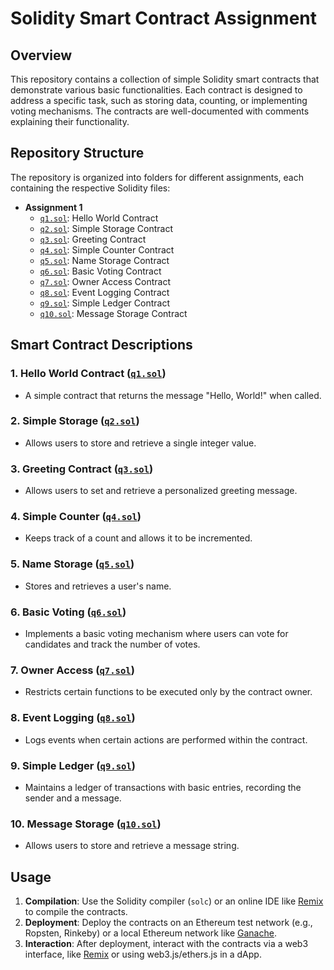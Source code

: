 # Solidity Smart Contract Assignment

## Overview
This repository contains a collection of simple Solidity smart contracts that demonstrate various basic functionalities. Each contract is designed to address a specific task, such as storing data, counting, or implementing voting mechanisms. The contracts are well-documented with comments explaining their functionality.

## Repository Structure
The repository is organized into folders for different assignments, each containing the respective Solidity files:

- **Assignment 1**
  - [`q1.sol`](./Assigment2/q1.sol): Hello World Contract
  - [`q2.sol`](./Assigment2/q2.sol): Simple Storage Contract
  - [`q3.sol`](./Assigment2/q3.sol): Greeting Contract
  - [`q4.sol`](./Assigment2/q4.sol): Simple Counter Contract
  - [`q5.sol`](./Assigment2/q5.sol): Name Storage Contract
  - [`q6.sol`](./Assigment2/q6.sol): Basic Voting Contract
  - [`q7.sol`](./Assigment2/q7.sol): Owner Access Contract
  - [`q8.sol`](./Assigment2/q8.sol): Event Logging Contract
  - [`q9.sol`](./Assigment2/q9.sol): Simple Ledger Contract
  - [`q10.sol`](./Assigment2/q10.sol): Message Storage Contract

## Smart Contract Descriptions

### 1. **Hello World Contract ([`q1.sol`](./Assigment2/q1.sol))**
   - A simple contract that returns the message "Hello, World!" when called.

### 2. **Simple Storage ([`q2.sol`](./Assigment2/q2.sol))**
   - Allows users to store and retrieve a single integer value.

### 3. **Greeting Contract ([`q3.sol`](./Assigment2/q3.sol))**
   - Allows users to set and retrieve a personalized greeting message.

### 4. **Simple Counter ([`q4.sol`](./Assigment2/q4.sol))**
   - Keeps track of a count and allows it to be incremented.

### 5. **Name Storage ([`q5.sol`](./Assigment2/q5.sol))**
   - Stores and retrieves a user's name.

### 6. **Basic Voting ([`q6.sol`](./Assigment2/q6.sol))**
   - Implements a basic voting mechanism where users can vote for candidates and track the number of votes.

### 7. **Owner Access ([`q7.sol`](./Assigment2/q7.sol))**
   - Restricts certain functions to be executed only by the contract owner.

### 8. **Event Logging ([`q8.sol`](./Assigment2/q8.sol))**
   - Logs events when certain actions are performed within the contract.

### 9. **Simple Ledger ([`q9.sol`](./Assigment2/q9.sol))**
   - Maintains a ledger of transactions with basic entries, recording the sender and a message.

### 10. **Message Storage ([`q10.sol`](./Assigment2/q10.sol))**
   - Allows users to store and retrieve a message string.

## Usage

1. **Compilation**: Use the Solidity compiler (`solc`) or an online IDE like [Remix](https://remix.ethereum.org/) to compile the contracts.
2. **Deployment**: Deploy the contracts on an Ethereum test network (e.g., Ropsten, Rinkeby) or a local Ethereum network like [Ganache](https://www.trufflesuite.com/ganache).
3. **Interaction**: After deployment, interact with the contracts via a web3 interface, like [Remix](https://remix.ethereum.org/) or using web3.js/ethers.js in a dApp.


